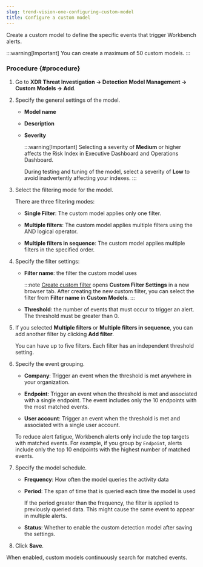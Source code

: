 ```yaml
---
slug: trend-vision-one-configuring-custom-model
title: Configure a custom model
---
```


Create a custom model to define the specific events that trigger Workbench alerts.

:::warning[Important]
You can create a maximum of 50 custom models.
:::

### Procedure {#procedure}

1.  Go to **XDR Threat Investigation → Detection Model Management → Custom Models → Add**.

2.  Specify the general settings of the model.

    - **Model name**

    - **Description**

    - **Severity**

      :::warning[Important]
      Selecting a severity of **Medium** or higher affects the Risk Index in Executive Dashboard and Operations Dashboard.

      During testing and tuning of the model, select a severity of **Low** to avoid inadvertently affecting your indexes.
      :::

3.  Select the filtering mode for the model.

    There are three filtering modes:

    - **Single Filter**: The custom model applies only one filter.

    - **Multiple filters**: The custom model applies multiple filters using the AND logical operator.

    - **Multiple filters in sequence**: The custom model applies multiple filters in the specified order.

4.  Specify the filter settings:

    - **Filter name**: the filter the custom model uses

      :::note
      [Create custom filter](creating-custom-filter.md) opens **Custom Filter Settings** in a new browser tab. After creating the new custom filter, you can select the filter from **Filter name** in **Custom Models**.
      :::

    - **Threshold**: the number of events that must occur to trigger an alert. The threshold must be greater than 0.

5.  If you selected **Multiple filters** or **Multiple filters in sequence**, you can add another filter by clicking **Add filter**.

    You can have up to five filters. Each filter has an independent threshold setting.

6.  Specify the event grouping.

    - **Company**: Trigger an event when the threshold is met anywhere in your organization.

    - **Endpoint**: Trigger an event when the threshold is met and associated with a single endpoint. The event includes only the 10 endpoints with the most matched events.

    - **User account**: Trigger an event when the threshold is met and associated with a single user account.

    To reduce alert fatigue, Workbench alerts only include the top targets with matched events. For example, if you group by `Endpoint`, alerts include only the top 10 endpoints with the highest number of matched events.

7.  Specify the model schedule.

    - **Frequency**: How often the model queries the activity data

    - **Period**: The span of time that is queried each time the model is used

      If the period greater than the frequency, the filter is applied to previously queried data. This might cause the same event to appear in multiple alerts.

    - **Status**: Whether to enable the custom detection model after saving the settings.

8.  Click **Save**.

When enabled, custom models continuously search for matched events.
